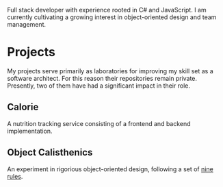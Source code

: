 
Full stack developer with experience rooted in C# and JavaScript. I am currently cultivating a growing interest in object-oriented design and team management.

<!-- <img src="https://github-readme-stats.vercel.app/api?username=aleHansson&show_icons=true&text_bold=false&title_color=118C4F&icon_color=118C4F" /> -->

# Projects

My projects serve primarily as laboratories for improving my skill set as a software architect. For this reason their repositories remain private. Presently, two of them have had a significant impact in their role.

## Calorie

A nutrition tracking service consisting of a frontend and backend implementation.

## Object Calisthenics

An experiment in rigorious object-oriented design, following a set of [nine rules](https://williamdurand.fr/2013/06/03/object-calisthenics/).

<!--
**aleHansson/aleHansson** is a ✨ _special_ ✨ repository because its `README.md` (this file) appears on your GitHub profile.

Here are some ideas to get you started:

- 🔭 I’m currently working on ...
- 🌱 I’m currently learning ...
- 👯 I’m looking to collaborate on ...
- 🤔 I’m looking for help with ...
- 💬 Ask me about ...
- 📫 How to reach me: ...
- 😄 Pronouns: ...
- ⚡ Fun fact: ...
-->
